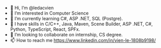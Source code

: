 - 👋 Hi, I’m @ledacvien
- 👀 I’m interested in Computer Science
- 🌱 I’m currently learning C#, ASP .NET, SQL (Postgre).
- 🌱 I have skills in C/C++, Java, Maven, Scene Builder, ASP .NET, C#, Python, TypeScript, React, SPFx.
- 💞️ I’m looking to collaborate on internship, CS degree.
- 📫 How to reach me https://www.linkedin.com/in/vien-le-1808b9198/ 

<!---
ledacvien/ledacvien is a ✨ special ✨ repository because its `README.md` (this file) appears on your GitHub profile.
You can click the Preview link to take a look at your changes.
--->

